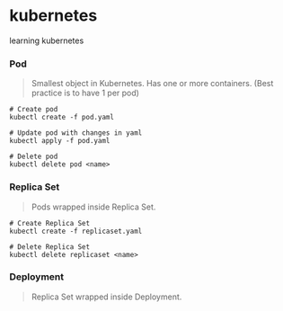 # kubernetes
learning kubernetes

### Pod
> Smallest object in Kubernetes. Has one or more containers. (Best practice is to have 1 per pod)
```
# Create pod
kubectl create -f pod.yaml
```
```
# Update pod with changes in yaml
kubectl apply -f pod.yaml
```
```
# Delete pod
kubectl delete pod <name>
```

### Replica Set
> Pods wrapped inside Replica Set.
```
# Create Replica Set
kubectl create -f replicaset.yaml
```
```
# Delete Replica Set
kubectl delete replicaset <name>
```

### Deployment
> Replica Set wrapped inside Deployment.